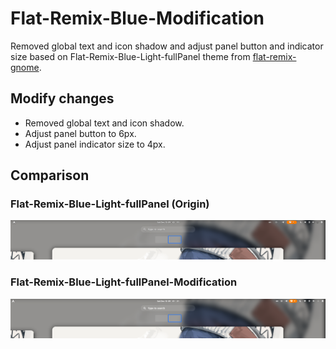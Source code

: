 # Flat-Remix-Blue-Modification

Removed global text and icon shadow and adjust panel button and indicator size based on
Flat-Remix-Blue-Light-fullPanel theme from [flat-remix-gnome](https://github.com/daniruiz/flat-remix-gnome).

## Modify changes

- Removed global text and icon shadow.
- Adjust panel button to 6px.
- Adjust panel indicator size to 4px.

## Comparison

### Flat-Remix-Blue-Light-fullPanel (Origin)

![](Screenshots/Screenshot_1.png)

### Flat-Remix-Blue-Light-fullPanel-Modification

![](Screenshots/Screenshot_2.png)
